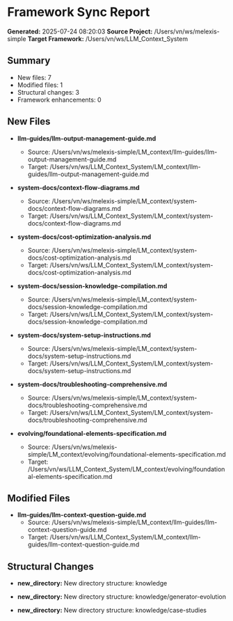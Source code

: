 # Framework Sync Report

**Generated:** 2025-07-24 08:20:03
**Source Project:** /Users/vn/ws/melexis-simple
**Target Framework:** /Users/vn/ws/LLM_Context_System

## Summary

- New files: 7
- Modified files: 1
- Structural changes: 3
- Framework enhancements: 0

## New Files

- **llm-guides/llm-output-management-guide.md**
  - Source: /Users/vn/ws/melexis-simple/LM_context/llm-guides/llm-output-management-guide.md
  - Target: /Users/vn/ws/LLM_Context_System/LM_context/llm-guides/llm-output-management-guide.md

- **system-docs/context-flow-diagrams.md**
  - Source: /Users/vn/ws/melexis-simple/LM_context/system-docs/context-flow-diagrams.md
  - Target: /Users/vn/ws/LLM_Context_System/LM_context/system-docs/context-flow-diagrams.md

- **system-docs/cost-optimization-analysis.md**
  - Source: /Users/vn/ws/melexis-simple/LM_context/system-docs/cost-optimization-analysis.md
  - Target: /Users/vn/ws/LLM_Context_System/LM_context/system-docs/cost-optimization-analysis.md

- **system-docs/session-knowledge-compilation.md**
  - Source: /Users/vn/ws/melexis-simple/LM_context/system-docs/session-knowledge-compilation.md
  - Target: /Users/vn/ws/LLM_Context_System/LM_context/system-docs/session-knowledge-compilation.md

- **system-docs/system-setup-instructions.md**
  - Source: /Users/vn/ws/melexis-simple/LM_context/system-docs/system-setup-instructions.md
  - Target: /Users/vn/ws/LLM_Context_System/LM_context/system-docs/system-setup-instructions.md

- **system-docs/troubleshooting-comprehensive.md**
  - Source: /Users/vn/ws/melexis-simple/LM_context/system-docs/troubleshooting-comprehensive.md
  - Target: /Users/vn/ws/LLM_Context_System/LM_context/system-docs/troubleshooting-comprehensive.md

- **evolving/foundational-elements-specification.md**
  - Source: /Users/vn/ws/melexis-simple/LM_context/evolving/foundational-elements-specification.md
  - Target: /Users/vn/ws/LLM_Context_System/LM_context/evolving/foundational-elements-specification.md

## Modified Files

- **llm-guides/llm-context-question-guide.md**
  - Source: /Users/vn/ws/melexis-simple/LM_context/llm-guides/llm-context-question-guide.md
  - Target: /Users/vn/ws/LLM_Context_System/LM_context/llm-guides/llm-context-question-guide.md

## Structural Changes

- **new_directory:** New directory structure: knowledge

- **new_directory:** New directory structure: knowledge/generator-evolution

- **new_directory:** New directory structure: knowledge/case-studies

